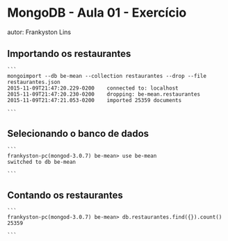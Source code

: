 
# MongoDB - Aula 01 - Exercício
autor: Frankyston Lins

## Importando os restaurantes

    ```
    mongoimport --db be-mean --collection restaurantes --drop --file restaurantes.json
    2015-11-09T21:47:20.229-0200	connected to: localhost
    2015-11-09T21:47:20.230-0200	dropping: be-mean.restaurantes
    2015-11-09T21:47:21.053-0200	imported 25359 documents

    ```

## Selecionando o banco de dados

    ```
    frankyston-pc(mongod-3.0.7) be-mean> use be-mean
    switched to db be-mean

    ```

## Contando os restaurantes

    ```
    frankyston-pc(mongod-3.0.7) be-mean> db.restaurantes.find({}).count()
    25359
    
    ```
